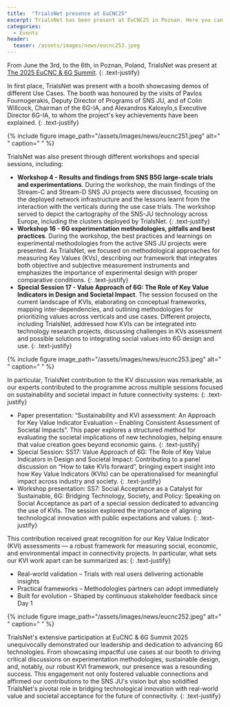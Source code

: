```yaml
---
title:  "TrialsNet presence at EuCNC25"
excerpt: TrialsNet has been present at EuCNC25 in Poznan. Here you can find all the details about the different activities the project was involved in.
categories: 
  - Events
header:
  teaser: /assets/images/news/eucnc253.jpeg
---
```


From June the 3rd, to the 6th, in Poznan, Poland, TrialsNet was present at [The 2025 EuCNC & 6G Summit](https://www.eucnc.eu/). 
{: .text-justify}

In first place, TrialsNet was present with a booth showcasing demos of different Use Cases. The booth was honoured by the visits of Pavlos Fournogerakis, Deputy Director of Programs of SNS JU, and of Colin Willcock, Chairman of the 6G-IA, and Alexandros Kaloxylo,s Executive Director 6G-IA, to whom the project's key achievements have been explained. 
{: .text-justify}

{% include figure image_path="/assets/images/news/eucnc251.jpeg" alt=" " caption=" " %}
 
TrialsNet was also present through different workshops and special sessions, including:

- **Workshop 4 - Results and findings from SNS B5G large-scale trials and experimentations**. During the workshop, the main findings of the Stream-C and Stream-D SNS JU projects were discussed, focusing on the deployed network infrastructure and the lessons learnt from the interaction with the verticals during the use case trials. The workshop served to depict the cartography of the SNS-JU technology across Europe, including the clusters deployed by TrialsNet. 
{: .text-justify}
- **Workshop 16 - 6G experimentation methodologies, pitfalls and best practices**. During the workshop, the best practices and learnings on experimental methodologies from the active SNS JU projects were presented. As TrialsNet, we focused on methodological approaches for measuring Key Values (KVs), describing our framework that integrates both objective and subjective measurement instruments and emphasizes the importance of experimental design with proper comparative conditions. 
{: .text-justify}
- **Special Session 17 - Value Approach of 6G: The Role of Key Value Indicators in Design and Societal Impact**. The session focused on the current landscape of KVIs, elaborating on conceptual frameworks, mapping inter-dependencies, and outlining methodologies for prioritizing values across verticals and use cases. Different projects, including TrialsNet, addressed how KVIs can be integrated into technology research projects, discussing challenges in KVs assessment and possible solutions to integrating social values into 6G design and use. 
{: .text-justify}

{% include figure image_path="/assets/images/news/eucnc253.jpeg" alt=" " caption=" " %}

In particular, TrialsNet contribution to the KV discussion was remarkable, as our experts contributed to the programme across multiple sessions focused on sustainability and societal impact in future connectivity systems: 
{: .text-justify}
- Paper presentation: “Sustainability and KVI assessment: An Approach for Key Value Indicator Evaluation – Enabling Consistent Assessment of Societal Impacts”. This paper explores a structured method for evaluating the societal implications of new technologies, helping ensure that value creation goes beyond economic gains.
{: .text-justify}
- Special Session: SS17: Value Approach of 6G: The Role of Key Value Indicators in Design and Societal Impact:  Contributing to a panel discussion on “How to take KVIs forward”, bringing expert insight into how Key Value Indicators (KVIs) can be operationalised for meaningful impact across industry and society.
{: .text-justify}
- Workshop presentation: SS7: Social Acceptance as a Catalyst for Sustainable, 6G: Bridging Technology, Society, and Policy: Speaking on Social Acceptance as part of a special session dedicated to advancing the use of KVIs. The session explored the importance of aligning technological innovation with public expectations and values.
{: .text-justify}

This contribution received great recognition for our Key Value Indicator (KVI) assessments — a robust framework for measuring social, economic, and environmental impact in connectivity projects. In particular, what sets our KVI work apart can be summarized as: 
{: .text-justify}
- Real-world validation – Trials with real users delivering actionable insights
- Practical frameworks – Methodologies partners can adopt immediately
- Built for evolution – Shaped by continuous stakeholder feedback since Day 1  
 
{% include figure image_path="/assets/images/news/eucnc252.jpeg" alt=" " caption=" " %}

TrialsNet's extensive participation at EuCNC & 6G Summit 2025 unequivocally demonstrated our leadership and dedication to advancing 6G technologies. From showcasing impactful use cases at our booth to driving critical discussions on experimentation methodologies, sustainable design, and, notably, our robust KVI framework, our presence was a resounding success. This engagement not only fostered valuable connections and affirmed our contributions to the SNS JU's vision but also solidified TrialsNet's pivotal role in bridging technological innovation with real-world value and societal acceptance for the future of connectivity.
{: .text-justify}
